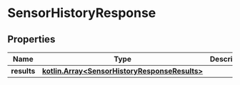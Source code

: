 
# SensorHistoryResponse

## Properties
Name | Type | Description | Notes
------------ | ------------- | ------------- | -------------
**results** | [**kotlin.Array&lt;SensorHistoryResponseResults&gt;**](SensorHistoryResponseResults.md) |  |  [optional]



